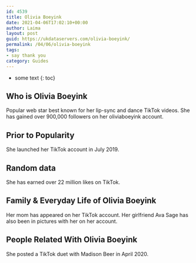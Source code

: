 ```yaml
---
id: 4539
title: Olivia Boeyink
date: 2021-04-06T17:02:10+00:00
author: Laima
layout: post
guid: https://ukdataservers.com/olivia-boeyink/
permalink: /04/06/olivia-boeyink
tags:
- say thank you
category: Guides
---
```


* some text
{: toc}


## Who is Olivia Boeyink
                  
                  
                  
Popular web star best known for her lip-sync and dance TikTok videos. She has gained over 900,000 followers on her oliviaboeyink account. 
                  
              
            
              
            
                
                
                
## Prior to Popularity
                  
                  
                  
She launched her TikTok account in July 2019. 
                  
              
            
              
            
                
                
                
## Random data
                  
                  
                  
She has earned over 22 million likes on TikTok. 
                  
              
            
              
            
                
                
                
## Family & Everyday Life of Olivia Boeyink
                  
                  
                  
Her mom has appeared on her TikTok account. Her girlfriend Ava Sage has also been in pictures with her on her account.
                  
              
            
              
            
                
                
                
## People Related With Olivia Boeyink
                  
                  
                  
She posted a TikTok duet with Madison Beer in April 2020. 
                  
              
            
              
            
                
              
            
              
              
            
            
              
            
          
          
          